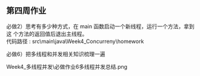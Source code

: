## 第四周作业
必做2）思考有多少种方式，在 main 函数启动一个新线程，运行一个方法，拿到这 个方法的返回值后退出主线程。</br>
代码路径 : src\main\java\Week4_Concurreny\homework

必做6）把多线程和并发相关知识梳理一遍

Week4_多线程并发\必做作业6多线程并发总结.png
